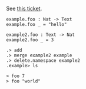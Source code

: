 
See [this ticket](https://github.com/unisonweb/unison/issues/1030).

```unison
example.foo : Nat -> Text
example.foo _ = "hello"

example2.foo : Text -> Nat
example2.foo _ = 3
```
```ucm
.> add
.> merge example2 example
.> delete.namespace example2
.example> ls
```
```unison
> foo 7
> foo "world"
```
